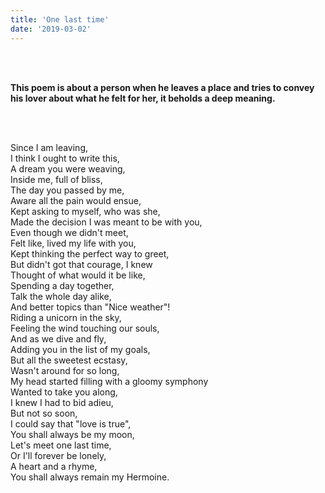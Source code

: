 ```yaml
---
title: 'One last time'
date: '2019-03-02'
---
```


<br>
<br>

**This poem is about a person when he leaves a place and tries to convey his lover about what he felt for her, it beholds a deep meaning.**

<br>
<br>

Since I am leaving,<br>
I think I ought to write this,<br>
A dream you were weaving,<br>
Inside me, full of bliss,<br>
The day you passed by me,<br>
Aware all the pain would ensue,<br>
Kept asking to myself, who was she,<br>
Made the decision I was meant to be with you,<br>
Even though we didn't meet,<br>
Felt like, lived my life with you,<br>
Kept thinking the perfect way to greet,<br>
But didn't got that courage, I knew<br>
Thought of what would it be like,<br>
Spending a day together,<br>
Talk the whole day alike,<br>
And better topics than "Nice weather"!<br>
Riding a unicorn in the sky,<br>
Feeling the wind touching our souls,<br>
And as we dive and fly,<br>
Adding you in the list of my goals,<br>
But all the sweetest ecstasy,<br>
Wasn't around for so long,<br>
My head started filling with a gloomy symphony<br>
Wanted to take you along,<br>
I knew I had to bid adieu,<br>
But not so soon,<br>
I could say that "love is true",<br>
You shall always be my moon,<br>
Let's meet one last time,<br>
Or I'll forever be lonely,<br>
A heart and a rhyme,<br>
You shall always remain my Hermoine.
